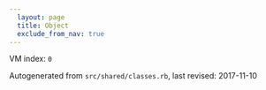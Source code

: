 ```yaml
---
  layout: page
  title: Object
  exclude_from_nav: true
---
```


VM index: `0`

Autogenerated from `src/shared/classes.rb`, last revised: 2017-11-10